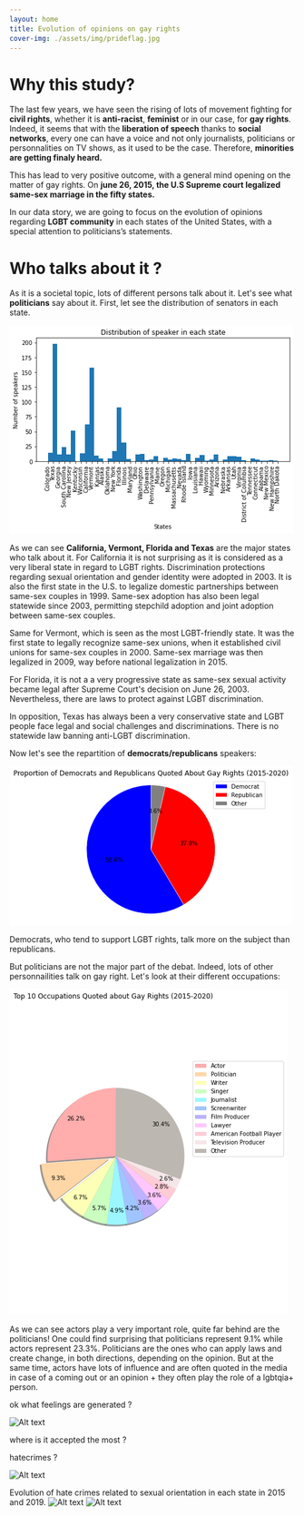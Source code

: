 ```yaml
---
layout: home
title: Evolution of opinions on gay rights
cover-img: ./assets/img/prideflag.jpg
---
```



# Why this study?

The last few years, we have seen the rising of lots of movement fighting for **civil rights**, whether it is **anti-racist**, **feminist** or in our case, for **gay rights**. Indeed, it seems that with the **liberation of speech** thanks to **social networks**, every one can have a voice and not only journalists, politicians or personnalities on TV shows, as it used to be the case. Therefore, **minorities are getting finaly heard.** 

This has lead to very positive outcome, with a general mind opening on the matter of gay rights. On **june 26, 2015, the U.S Supreme court legalized same-sex marriage in the fifty states.**

In our data story, we are going to focus on the evolution of opinions regarding **LGBT community** in each states of the United States, with a special attention to politicians’s statements.   


# Who talks about it ?
As it is a societal topic, lots of different persons talk about it. Let's see what **politicians** say about it. First, let see the distribution of senators in each state.

![Alt text](distrib_speakers_2015.png?raw=true "Title")

As we can see **California, Vermont, Florida and Texas** are the major states who talk about it. For California it is not surprising as it is considered as a very liberal state in regard to LGBT rights. Discrimination protections regarding sexual orientation and gender identity were adopted in 2003. It is also the first state in the U.S. to legalize domestic partnerships between same-sex couples in 1999. Same-sex adoption has also been legal statewide since 2003, permitting stepchild adoption and joint adoption between same-sex couples. 

Same for Vermont, which is seen as the most LGBT-friendly state. It was the first state to legally recognize same-sex unions, when it established civil unions for same-sex couples in 2000. Same-sex marriage was then legalized in 2009, way before national legalization in  2015. 

For Florida, it is not a a very progressive state as same-sex sexual activity became legal after Supreme Court's decision on June 26, 2003. Nevertheless, there are laws to protect against LGBT discrimination. 

In opposition, Texas has always been a very conservative state and LGBT people face legal and social challenges and discriminations. There is no statewide law banning anti-LGBT discrimination.

Now let's see the repartition of **democrats/republicans** speakers:

![Alt text](proportion_d_r.png?raw=true "Title")

Democrats, who tend to support LGBT rights, talk more on the subject than republicans. 

But politicians are not the major part of the debat. Indeed, lots of other personnailities talk on gay right. Let's look at their different occupations:

![Alt text](occupations.png?raw=true "Title")

As we can see actors play a very important role, quite far behind are the politicians! One could find surprising that politicians represent 9.1% while actors represent 23.3%. Politicians are the ones who can apply laws and create change, in both directions, depending on the opinion. But at the same time, actors have lots of influence and are often quoted in the media in case of a coming out or an opinion + they often play the role of a lgbtqia+ person. 


ok
what feelings are generated ?

![Alt text](http://topic_2015.html?raw=true "Title")


where is it accepted the most ?

hatecrimes ?

![Alt text](./assets/img/output_68_0.jpg?raw=true "Title")


Evolution of hate crimes related to sexual orientation in each state in 2015 and 2019.
![Alt text](./assets/img/output_56_0.png?raw=true "Title") ![Alt text](./assets/img/output_50_0.png?raw=true "Title")
